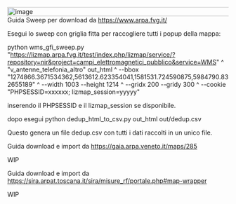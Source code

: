 <img width="963" height="21" alt="image" src="https://github.com/user-attachments/assets/67da15cf-99e5-4b70-8642-310462458783" />Guida Sweep per download da https://www.arpa.fvg.it/

Esegui lo sweep con griglia fitta per raccogliere tutti i popup della mappa:

python wms_gfi_sweep.py "https://lizmap.arpa.fvg.it/test/index.php/lizmap/service/?repository=nir&project=campi_elettromagnetici_pubblico&service=WMS" ^
  "v_antenne_telefonia_altro" out_html ^
  --bbox "1274866.3671534362,5613612.623354041,1581531.724590875,5984790.832655189" ^
  --width 1003 --height 1214 ^
  --gridx 200 --gridy 300 ^
  --cookie "PHPSESSID=xxxxxx; lizmap_session=yyyyy"

inserendo il PHPSESSID  e il lizmap_session se disponibile.


dopo esegui python dedup_html_to_csv.py out_html out/dedup.csv


Questo genera un file dedup.csv con tutti i dati raccolti in un unico file.



Guida download e import da https://gaia.arpa.veneto.it/maps/285

WIP


Guida download e import da https://sira.arpat.toscana.it/sira/misure_rf/portale.php#map-wrapper

WIP
